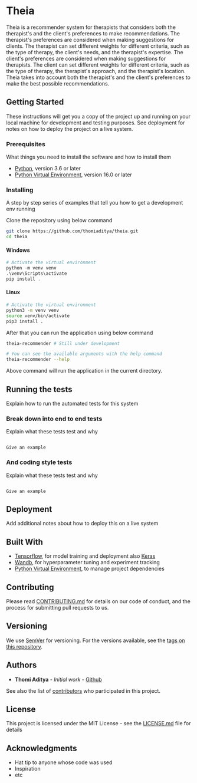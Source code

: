 # Theia

Theia is a recommender system for therapists that considers both the therapist's and the client's preferences to make recommendations.
The therapist's preferences are considered when making suggestions for clients. The therapist can set different weights for different criteria, such as the type of therapy, the client's needs, and the therapist's expertise.
The client's preferences are considered when making suggestions for therapists. The client can set different weights for different criteria, such as the type of therapy, the therapist's approach, and the therapist's location.
Theia takes into account both the therapist's and the client's preferences to make the best possible recommendations.

<!--
Theia is easy to use - simply install the software and point your camera at a person's face. Theia will analyze the person's facial expressions and voice to generate a sentiment score. The score will range from -1 (very negative) to 1 (very positive), with 0 being neutral. Theia can also generate a report that includes a breakdown of the person's sentiment by different emotions.

Theia is accurate and reliable, and has been validated against ground truth data. Theia is also private and secure, and does not store any personally identifiable information.

Theia can be used by businesses to understand customer sentiment, or by individuals to better understand their own emotions. Theia is the perfect tool for anyone who wants to better understand their emotions, or the emotions of others. -->

## Getting Started

These instructions will get you a copy of the project up and running on your local machine for development and testing purposes. See deployment for notes on how to deploy the project on a live system.

### Prerequisites

What things you need to install the software and how to install them

- [Python](https://www.python.org/downloads/), version 3.6 or later
- [Python Virtual Environment](https://virtualenv.pypa.io/en/stable/), version 16.0 or later

### Installing

A step by step series of examples that tell you how to get a development env running

Clone the repository using below command

```bash
git clone https://github.com/thomiaditya/theia.git
cd theia
```

#### Windows

```powershell
# Activate the virtual environment
python -m venv venv
.\venv\Scripts\activate
pip install .
```

#### Linux

```bash
# Activate the virtual environment
python3 -m venv venv
source venv/bin/activate
pip3 install .
```

After that you can run the application using below command

```bash
theia-recommender # Still under development

# You can see the available arguments with the help command
theia-recommender --help
```

Above command will run the application in the current directory.

## Running the tests

Explain how to run the automated tests for this system

### Break down into end to end tests

Explain what these tests test and why

```

Give an example

```

### And coding style tests

Explain what these tests test and why

```

Give an example

```

## Deployment

Add additional notes about how to deploy this on a live system

## Built With

- [Tensorflow](https://www.tensorflow.org/), for model training and deployment also [Keras](https://keras.io/)
- [Wandb](https://wandb.ai), for hyperparameter tuning and experiment tracking
- [Python Virtual Environment](https://docs.python.org/3/tutorial/venv.html), to manage project dependencies

## Contributing

Please read [CONTRIBUTING.md](https://github.com/thomiaditya/theia/blob/main/CONTRIBUTING.md) for details on our code of conduct, and the process for submitting pull requests to us.

## Versioning

We use [SemVer](http://semver.org/) for versioning. For the versions available, see the [tags on this repository](https://github.com/your/project/tags).

## Authors

- **Thomi Aditya** - _Initial work_ - [Github](https://github.com/thomiaditya)

See also the list of [contributors](https://github.com/thomiaditya/theia/contributors) who participated in this project.

## License

This project is licensed under the MIT License - see the [LICENSE.md](LICENSE.md) file for details

## Acknowledgments

- Hat tip to anyone whose code was used
- Inspiration
- etc

```

```
